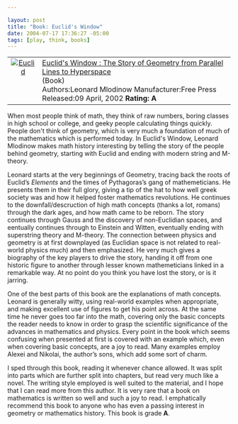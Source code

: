 ```yaml
--- 

layout: post
title: "Book: Euclid's Window"
date: 2004-07-17 17:36:27 -05:00
tags: [play, think, books]
---
```

<table>
<tbody>
<tr>
<td align="center" valign="top"><a href="http://www.amazon.com/exec/obidos/ASIN/0684865246/basezero-20?dev-t=0DKT9N7FZR2FT96TZEG2%26camp=2025%26link_code=sp1"><img class="serendipity_amazonchr_pic" src="http://images.amazon.com/images/P/0684865246.01.MZZZZZZZ.jpg" alt="Euclid" /></a></td>
<td valign="top">
<div class="serendipity_amazonchr_title"><a href="http://www.amazon.com/exec/obidos/ASIN/0684865246/basezero-20?dev-t=0DKT9N7FZR2FT96TZEG2%26camp=2025%26link_code=sp1">Euclid's Window : The Story of Geometry from Parallel Lines to Hyperspace</a></div>
<div class="serendipity_amazonchr_catalog">(Book)</div>
<div class="serendipity_amazonchr_extra">Authors:Leonard Mlodinow
Manufacturer:Free Press
Released:09 April, 2002
<strong>Rating: A</strong></div></td>
</tr>
</tbody>
</table>
When most people think of math, they think of raw numbers, boring classes in high school or college, and geeky people calculating things quickly.  People don't think of geometry, which is very much a foundation of much of the mathematics which is performed today.  In Euclid's Window, Leonard Mlodinow makes math history interesting by telling the story of the people behind geometry, starting with Euclid and ending with modern string and M-theory.

<!--more-->

Leonard starts at the very beginnings of Geometry, tracing back the roots of Euclid’s <em>Elements</em> and the times of Pythagoras’s gang of mathemeticians. He presents them in their full glory, giving a tip of the hat to how well greek society was and how it helped foster mathematics revolutions. He continues to the downfall/descruction of high math concepts (thanks a lot, romans) through the dark ages, and how math came to be reborn. The story continues through Gauss and the discovery of non-Euclidian spaces, and eentually continues through to Einstein and Witten, eventually ending with superstring theory and M-theory. The connection between physics and geometry is at first downplayed (as Euclidian space is not related to real-world physics much) and then emphasized. He very much gives a biography of the key players to drive the story, handing it off from one historic figure to another through lesser known mathemeticians linked in a remarkable way. At no point do you think you have lost the story, or is it jarring.

One of the best parts of this book are the explanations of math concepts. Leonard is generally witty, using real-world examples when appropriate, and making excellent use of figures to get his point across. At the same time he never goes too far into the math, covering only the basic concepts the reader needs to know in order to grasp the scientific significance of the advances in mathematics and physics. Every point in the book which seems confusing when presented at first is covered with an example which, even when covering basic concepts, are a joy to read. Many examples employ Alexei and Nikolai, the author’s sons, which add some sort of charm.

I sped through this book, reading it whenever chance allowed. It was split into parts which are further split into chapters, but read very much like a novel. The writing style employed is well suited to the material, and I hope that I can read more from this author. It is very rare that a book on mathematics is written so well and such a joy to read. I emphatically recommend this book to anyone who has even a passing interest in geometry or mathematics history. This book is grade <strong>A</strong>.
